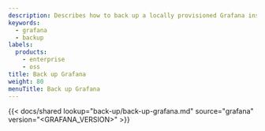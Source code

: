 ```yaml
---
description: Describes how to back up a locally provisioned Grafana instance.
keywords:
  - grafana
  - backup
labels:
  products:
    - enterprise
    - oss
title: Back up Grafana
weight: 80
menuTitle: Back up Grafana
---
```


{{< docs/shared lookup="back-up/back-up-grafana.md" source="grafana" version="<GRAFANA_VERSION>" >}}
